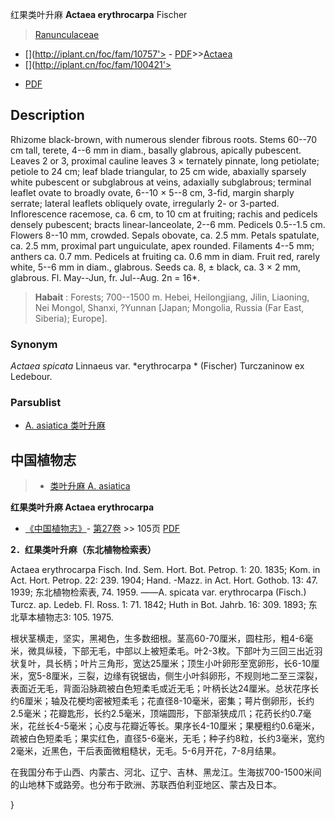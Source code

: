 红果类叶升麻 **Actaea erythrocarpa** Fischer

> [Ranunculaceae](http://www.iplant.cn/info/Ranunculaceae?t=foc)
* [](http://iplant.cn/foc/fam/10757'> - [PDF](http://iplant.cn/foc/pdf/Ranunculaceae.pdf)>>[Actaea](Actaea-类叶升麻属.md)
* [](http://iplant.cn/foc/fam/100421'>
 - [PDF](http://www.iplant.cn/foc/pdf/Actaea.pdf)

## Description

Rhizome black-brown, with numerous slender fibrous roots. Stems 60--70 cm tall, terete, 4--6 mm in diam., basally glabrous, apically pubescent. Leaves 2 or 3, proximal cauline leaves 3 × ternately pinnate, long petiolate; petiole to 24 cm; leaf blade triangular, to 25 cm wide, abaxially sparsely white pubescent or subglabrous at veins, adaxially subglabrous; terminal leaflet ovate to broadly ovate, 6--10 × 5--8 cm, 3-fid, margin sharply serrate; lateral leaflets obliquely ovate, irregularly 2- or 3-parted. Inflorescence racemose, ca. 6 cm, to 10 cm at fruiting; rachis and pedicels densely pubescent; bracts linear-lanceolate, 2--6 mm. Pedicels 0.5--1.5 cm. Flowers 8--10 mm, crowded. Sepals obovate, ca. 2.5 mm. Petals spatulate, ca. 2.5 mm, proximal part unguiculate, apex rounded. Filaments 4--5 mm; anthers ca. 0.7 mm. Pedicels at fruiting ca. 0.6 mm in diam. Fruit red, rarely white, 5--6 mm in diam., glabrous. Seeds ca. 8, ± black, ca. 3 × 2 mm, glabrous. Fl. May--Jun, fr. Jul--Aug. 2n = 16*.

> **Habait** : 
> Forests; 700--1500 m. Hebei, Heilongjiang, Jilin, Liaoning, Nei Mongol, Shanxi, ?Yunnan [Japan; Mongolia, Russia (Far East, Siberia); Europe].

### Synonym
*Actaea spicata* Linnaeus var. *erythrocarpa * (Fischer) Turczaninow ex Ledebour.


### Parsublist

* [A.  asiatica  类叶升麻](Actaea-asiatica-类叶升麻.md)

## 中国植物志

> * [类叶升麻  A.  asiatica](Actaea-asiatica-类叶升麻.md)

**红果类叶升麻 Actaea erythrocarpa**

* [《中国植物志》](http://www.iplant.cn/frps)- [第27卷](http://www.iplant.cn/frps/vol/27) >> 105页 [PDF](http://www.iplant.cn/frps/pdf/27/105.pdf)

**2．红果类叶升麻（东北植物检索表）**

Actaea erythrocarpa Fisch. Ind. Sem. Hort. Bot. Petrop. 1: 20. 1835; Kom. in Act. Hort. Petrop. 22: 239. 1904; Hand. -Mazz. in Act. Hort. Gothob. 13: 47. 1939; 东北植物检索表, 74. 1959. ——A. spicata var. erythrocarpa (Fisch.) Turcz. ap. Ledeb. Fl. Ross. 1: 71. 1842; Huth in Bot. Jahrb. 16: 309. 1893; 东北草本植物志3: 105. 1975.

根状茎横走，坚实，黑褐色，生多数细根。茎高60-70厘米，圆柱形，粗4-6毫米，微具纵稜，下部无毛，中部以上被短柔毛。叶2-3枚。下部叶为三回三出近羽状复叶，具长柄；叶片三角形，宽达25厘米；顶生小叶卵形至宽卵形，长6-10厘米，宽5-8厘米，三裂，边缘有锐锯齿，侧生小叶斜卵形，不规则地二至三深裂，表面近无毛，背面沿脉疏被白色短柔毛或近无毛；叶柄长达24厘米。总状花序长约6厘米；轴及花梗均密被短柔毛；花直径8-10毫米，密集；萼片倒卵形，长约2.5毫米；花瓣匙形，长约2.5毫米，顶端圆形，下部渐狭成爪；花药长约0.7毫米，花丝长4-5毫米；心皮与花瓣近等长。果序长4-10厘米；果梗粗约0.6毫米，疏被白色短柔毛；果实红色，直径5-6毫米，无毛；种子约8粒，长约3毫米，宽约2毫米，近黑色，干后表面微粗糙状，无毛。5-6月开花，7-8月结果。

在我国分布于山西、内蒙古、河北、辽宁、吉林、黑龙江。生海拔700-1500米间的山地林下或路旁。也分布于欧洲、苏联西伯利亚地区、蒙古及日本。


}